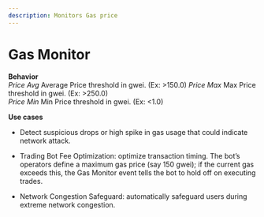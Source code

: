```yaml
---
description: Monitors Gas price
---
```


# Gas Monitor

**Behavior**  
*Price Avg* Average Price threshold in gwei. (Ex: >150.0)
*Price Max* Max Price threshold in gwei. (Ex: >250.0)  
*Price Min* Min Price threshold in gwei. (Ex: <1.0)

**Use cases**
* Detect suspicious drops or high spike in gas usage that could indicate network attack.

* Trading Bot Fee Optimization: optimize transaction timing. The bot’s operators define a maximum gas price (say 150 gwei); if the current gas exceeds this, the Gas Monitor event tells the bot to hold off on executing trades.

* Network Congestion Safeguard: automatically safeguard users during extreme network congestion.
<!-- * Changes to **Nameservers** records&#x20;
* Changes in resolved **IP** addresses
* Domain expiration -->



